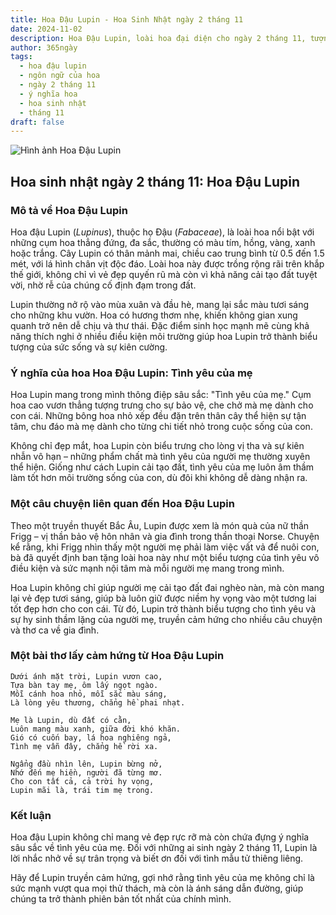 ```yaml
---
title: Hoa Đậu Lupin - Hoa Sinh Nhật ngày 2 tháng 11
date: 2024-11-02
description: Hoa Đậu Lupin, loài hoa đại diện cho ngày 2 tháng 11, tượng trưng cho Tình yêu của mẹ. Khám phá câu chuyện thú vị, ý nghĩa trong ngôn ngữ của hoa và bài thơ ca ngợi vẻ đẹp của nó.
author: 365ngày
tags:
  - hoa đậu lupin
  - ngôn ngữ của hoa
  - ngày 2 tháng 11
  - ý nghĩa hoa
  - hoa sinh nhật
  - tháng 11
draft: false
---
```


![Hình ảnh Hoa Đậu Lupin](https://cdn.pixabay.com/photo/2019/10/29/08/38/grass-4586431_1280.jpg#center)


## Hoa sinh nhật ngày 2 tháng 11: Hoa Đậu Lupin

### Mô tả về Hoa Đậu Lupin

Hoa đậu Lupin (_Lupinus_), thuộc họ Đậu (_Fabaceae_), là loài hoa nổi bật với những cụm hoa thẳng đứng, đa sắc, thường có màu tím, hồng, vàng, xanh hoặc trắng. Cây Lupin có thân mảnh mai, chiều cao trung bình từ 0.5 đến 1.5 mét, với lá hình chân vịt độc đáo. Loài hoa này được trồng rộng rãi trên khắp thế giới, không chỉ vì vẻ đẹp quyến rũ mà còn vì khả năng cải tạo đất tuyệt vời, nhờ rễ của chúng cố định đạm trong đất.

Lupin thường nở rộ vào mùa xuân và đầu hè, mang lại sắc màu tươi sáng cho những khu vườn. Hoa có hương thơm nhẹ, khiến không gian xung quanh trở nên dễ chịu và thư thái. Đặc điểm sinh học mạnh mẽ cùng khả năng thích nghi ở nhiều điều kiện môi trường giúp hoa Lupin trở thành biểu tượng của sức sống và sự kiên cường.

### Ý nghĩa của hoa Hoa Đậu Lupin: Tình yêu của mẹ

Hoa Lupin mang trong mình thông điệp sâu sắc: "Tình yêu của mẹ." Cụm hoa cao vươn thẳng tượng trưng cho sự bảo vệ, che chở mà mẹ dành cho con cái. Những bông hoa nhỏ xếp đều đặn trên thân cây thể hiện sự tận tâm, chu đáo mà mẹ dành cho từng chi tiết nhỏ trong cuộc sống của con.

Không chỉ đẹp mắt, hoa Lupin còn biểu trưng cho lòng vị tha và sự kiên nhẫn vô hạn – những phẩm chất mà tình yêu của người mẹ thường xuyên thể hiện. Giống như cách Lupin cải tạo đất, tình yêu của mẹ luôn âm thầm làm tốt hơn môi trường sống của con, dù đôi khi không dễ dàng nhận ra.

### Một câu chuyện liên quan đến Hoa Đậu Lupin

Theo một truyền thuyết Bắc Âu, Lupin được xem là món quà của nữ thần Frigg – vị thần bảo vệ hôn nhân và gia đình trong thần thoại Norse. Chuyện kể rằng, khi Frigg nhìn thấy một người mẹ phải làm việc vất vả để nuôi con, bà đã quyết định ban tặng loài hoa này như một biểu tượng của tình yêu vô điều kiện và sức mạnh nội tâm mà mỗi người mẹ mang trong mình.

Hoa Lupin không chỉ giúp người mẹ cải tạo đất đai nghèo nàn, mà còn mang lại vẻ đẹp tươi sáng, giúp bà luôn giữ được niềm hy vọng vào một tương lai tốt đẹp hơn cho con cái. Từ đó, Lupin trở thành biểu tượng cho tình yêu và sự hy sinh thầm lặng của người mẹ, truyền cảm hứng cho nhiều câu chuyện và thơ ca về gia đình.

### Một bài thơ lấy cảm hứng từ Hoa Đậu Lupin

```
Dưới ánh mặt trời, Lupin vươn cao,  
Tựa bàn tay mẹ, ôm lấy ngọt ngào.  
Mỗi cánh hoa nhỏ, mỗi sắc màu sáng,  
Là lòng yêu thương, chẳng hề phai nhạt.  

Mẹ là Lupin, dù đất có cằn,  
Luôn mang màu xanh, giữa đời khó khăn.  
Gió có cuốn bay, lá hoa nghiêng ngả,  
Tình mẹ vẫn đây, chẳng hề rời xa.  

Ngẩng đầu nhìn lên, Lupin bừng nở,  
Nhớ đến mẹ hiền, người đã từng mơ.  
Cho con tất cả, cả trời hy vọng,  
Lupin mãi là, trái tim mẹ trong.  
```

### Kết luận

Hoa đậu Lupin không chỉ mang vẻ đẹp rực rỡ mà còn chứa đựng ý nghĩa sâu sắc về tình yêu của mẹ. Đối với những ai sinh ngày 2 tháng 11, Lupin là lời nhắc nhở về sự trân trọng và biết ơn đối với tình mẫu tử thiêng liêng.

Hãy để Lupin truyền cảm hứng, gợi nhớ rằng tình yêu của mẹ không chỉ là sức mạnh vượt qua mọi thử thách, mà còn là ánh sáng dẫn đường, giúp chúng ta trở thành phiên bản tốt nhất của chính mình.